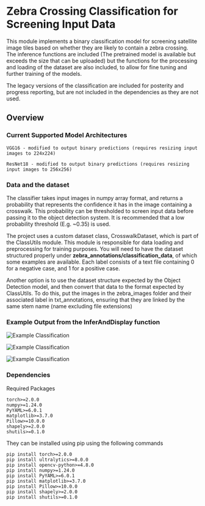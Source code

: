 # Zebra Crossing Classification for Screening Input Data

This module implements a binary classification model for screening satellite image tiles based on whether they are likely to contain a zebra crossing. The inference functions are included (The pretrained model is available but exceeds the size that can be uploaded) but the functions for the processing and loading of the dataset are also included, to allow for fine tuning and further training of the models.

The legacy versions of the classification are included for posterity and progress reporting, but are not included in the dependencies as they are not used.

## Overview
### Current Supported Model Architectures
```
VGG16 - modified to output binary predictions (requires resizing input images to 224x224) 

ResNet18 - modified to output binary predictions (requires resizing input images to 256x256)
```
### Data and the dataset
The classifier takes input images in numpy array format, and returns a probability that represents the confidence it has in the image containing a crosswalk. This probability can be thresholded to screen input data before passing it to the object detection system. It is recommended that a low probability threshold (E.g. ~0.35) is used.

The project uses a custom dataset class, CrosswalkDataset, which is part of the ClassUtils module. This module is responsible for data loading and preprocessing for training purposes. You will need to have the dataset structured properly under __zebra_annotations/classification_data__, of which some examples are available. Each label consists of a text file containing 0 for a negative case, and 1 for a positive case.

Another option is to use the dataset structure expected by the Object Detection model, and then convert that data to the format expected by ClassUtils. To do this, put the images in the zebra_images folder and their associated label in txt_annotations, ensuring that they are linked by the same stem name (name excluding file extensions)


### Example Output from the **InferAndDisplay** function

![Example Classification](DisplayImages/Screenshot%202025-01-10%20at%2014.41.27.png)

![Example Classification](DisplayImages/Screenshot%202025-01-10%20at%2014.41.41.png)

![Example Classification](DisplayImages/Screenshot%202025-01-10%20at%2014.42.09.png)


### Dependencies
Required Packages
```
torch>=2.0.0
numpy>=1.24.0
PyYAML>=6.0.1
matplotlib>=3.7.0
Pillow>=10.0.0
shapely>=2.0.0
shutils>=0.1.0
```

They can be installed using pip using the following commands
```
pip install torch>=2.0.0
pip install ultralytics>=8.0.0
pip install opencv-python>=4.8.0
pip install numpy>=1.24.0
pip install PyYAML>=6.0.1
pip install matplotlib>=3.7.0
pip install Pillow>=10.0.0
pip install shapely>=2.0.0
pip install shutils>=0.1.0
```
